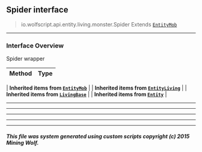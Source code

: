 ## Spider __interface__

>io.wolfscript.api.entity.living.monster.Spider
>Extends [`EntityMob`](EntityMob.md)

---

### Interface Overview

Spider wrapper

Method | Type   
--- | :--- 
 |
__Inherited items from [`EntityMob`](EntityMob.md)__ |
 |
__Inherited items from [`EntityLiving`](../EntityLiving.md)__ |
 |
__Inherited items from [`LivingBase`](../LivingBase.md)__ |
 |
__Inherited items from [`Entity`](../../Entity.md)__ |











---



---


---


---


---


##### This file was system generated using custom scripts copyright (c) 2015 Mining Wolf.
	

